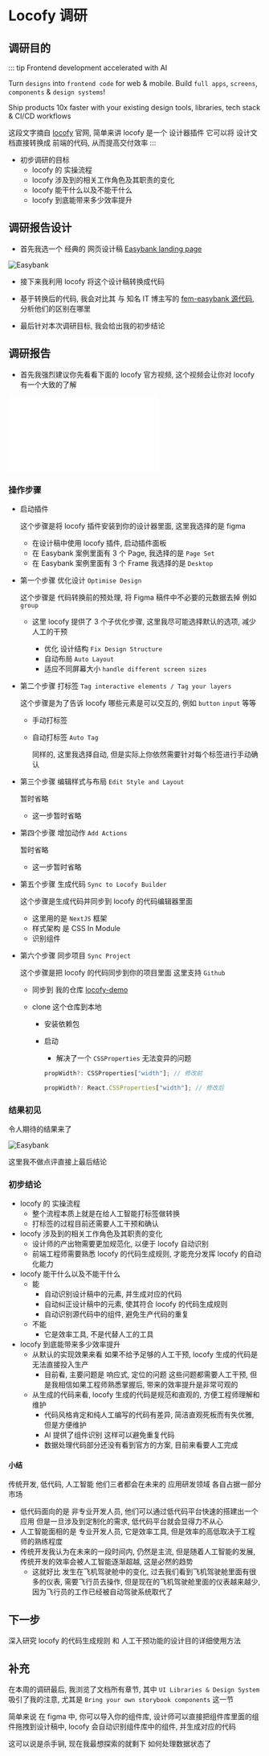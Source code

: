 # Locofy 调研

## 调研目的

::: tip
Frontend development accelerated with AI

Turn `designs` into `frontend code` for web & mobile. Build `full apps`, `screens`, `components` & `design systems`!

Ship products 10x faster with your existing design tools, libraries, tech stack & CI/CD workflows

这段文字摘自 [locofy](https://www.locofy.ai/) 官网, 简单来讲 locofy 是一个 设计器插件 它可以将 设计文档直接转换成 前端的代码, 从而提高交付效率
:::

- 初步调研的目标
  - locofy 的 实操流程
  - locofy 涉及到的相关工作角色及其职责的变化
  - locofy 能干什么以及不能干什么
  - locofy 到底能带来多少效率提升

## 调研报告设计

- 首先我选一个 经典的 网页设计稿 [Easybank landing page](https://www.figma.com/community/file/1238393827801856905)

![Easybank](https://s3-alpha.figma.com/hub/file/3472998472/29522c29-03c6-4829-b7a9-503d8bf5c63b-cover.png)

- 接下来我利用 locofy 将这个设计稿转换成代码

- 基于转换后的代码, 我会对比其 与 知名 IT 博主写的 [ fem-easybank 源代码](https://github.com/thecodercoder/fem-easybank), 分析他们的区别在哪里

- 最后针对本次调研目标, 我会给出我的初步结论

## 调研报告

- 首先我强烈建议你先看看下面的 locofy 官方视频, 这个视频会让你对 locofy 有一个大致的了解

<iframe src="//player.bilibili.com/player.html?aid=574999995&bvid=BV1pz4y1u7PZ&cid=1239250115&page=1" scrolling="no" border="0" frameborder="no" framespacing="0" allowfullscreen="true"> </iframe>

### 操作步骤

- 启动插件

  这个步骤是将 locofy 插件安装到你的设计器里面, 这里我选择的是 figma

  - 在设计稿中使用 locofy 插件, 启动插件面板
  - 在 Easybank 案例里面有 3 个 Page, 我选择的是 `Page Set`
  - 在 Easybank 案例里面有 3 个 Frame 我选择的是 `Desktop`

- 第一个步骤 优化设计 `Optimise Design`

  这个步骤是 代码转换前的预处理, 将 Figma 稿件中不必要的元数据去掉 例如 `group`

  - 这里 locofy 提供了 3 个子优化步骤, 这里我尽可能选择默认的选项, 减少人工的干预

    - 优化 设计结构 `Fix Design Structure`
    - 自动布局 `Auto Layout`
    - 适应不同屏幕大小 `handle different screen sizes`

- 第二个步骤 打标签 `Tag interactive elements / Tag your layers`

  这个步骤是为了告诉 locofy 哪些元素是可以交互的, 例如 `button` `input` 等等

  - 手动打标签
  - 自动打标签 `Auto Tag`

    同样的, 这里我选择自动, 但是实际上你依然需要针对每个标签进行手动确认

- 第三个步骤 编辑样式与布局 `Edit Style and Layout`

  暂时省略

  - 这一步暂时省略

- 第四个步骤 增加动作 `Add Actions`

  暂时省略

  - 这一步暂时省略

- 第五个步骤 生成代码 `Sync to Locofy Builder`

  这个步骤是生成代码并同步到 locofy 的代码编辑器里面

  - 这里用的是 `NextJS` 框架
  - 样式架构 是 CSS In Module
  - 识别组件

- 第六个步骤 同步项目 `Sync Project`

  这个步骤是把 locofy 的代码同步到你的项目里面 这里支持 `Github`

  - 同步到 我的仓库 [locofy-demo](https://github.com/fancn21th/locofy-demo)
  - clone 这个仓库到本地

    - 安装依赖包
    - 启动

      - 解决了一个 `CSSProperties` 无法变异的问题

      ```jsx
      propWidth?: CSSProperties["width"]; // 修改前

      propWidth?: React.CSSProperties["width"]; // 修改后
      ```

### 结果初见

令人期待的结果来了

![Easybank](./fem-easybank-demo-stage-1.png)

这里我不做点评直接上最后结论

### 初步结论

- locofy 的 实操流程
  - 整个流程本质上就是在给人工智能打标签做转换
  - 打标签的过程目前还需要人工干预和确认
- locofy 涉及到的相关工作角色及其职责的变化
  - 设计师的产出物需要更加规范化, 以便于 locofy 自动识别
  - 前端工程师需要熟悉 locofy 的代码生成规则, 才能充分发挥 locofy 的自动化能力
- locofy 能干什么以及不能干什么
  - 能
    - 自动识别设计稿中的元素, 并生成对应的代码
    - 自动纠正设计稿中的元素, 使其符合 locofy 的代码生成规则
    - 自动识别源代码中的组件, 避免生产代码的重复
  - 不能
    - 它是效率工具, 不是代替人工的工具
- locofy 到底能带来多少效率提升
  - 从默认的实现效果来看 如果不给予足够的人工干预, locofy 生成的代码是无法直接投入生产
    - 目前看, 主要问题是 响应式, 定位的问题 这些问题都需要人工干预, 但是我相信如果工程师熟悉掌握后, 带来的效率提升是非常可观的
  - 从生成的代码来看, locofy 生成的代码是规范和直观的, 方便工程师理解和维护
    - 代码风格肯定和纯人工编写的代码有差异, 简洁直观死板而有失优雅, 但是方便维护
    - AI 提供了组件识别 这样可以避免重复代码
    - 数据处理代码部分还没有看到官方的方案, 目前来看要人工完成

#### 小结

传统开发, 低代码, 人工智能 他们三者都会在未来的 应用研发领域 各自占据一部分市场

- 低代码面向的是 非专业开发人员, 他们可以通过低代码平台快速的搭建出一个应用 但是一旦涉及到定制化的需求, 低代码平台就会显得力不从心
- 人工智能面相的是 专业开发人员, 它是效率工具, 但是效率的高低取决于工程师的熟练程度
- 传统开发我认为在未来的一段时间内, 仍然是主流, 但是随着人工智能的发展, 传统开发的效率会被人工智能逐渐超越, 这是必然的趋势
  - 这就好比 发生在飞机驾驶舱中的变化, 过去我们看到飞机驾驶舱里面有很多的仪表, 需要飞行员去操作, 但是现在的飞机驾驶舱里面的仪表越来越少, 因为飞行员的工作已经被自动驾驶系统取代了

## 下一步

深入研究 locofy 的代码生成规则 和 人工干预功能的设计目的详细使用方法

## 补充

在本周的调研最后, 我浏览了文档所有章节, 其中 `UI Libraries & Design System` 吸引了我的注意, 尤其是 `Bring your own storybook components` 这一节

简单来说 在 figma 中, 你可以导入你的组件库, 设计师可以直接把组件库里面的组件拖拽到设计稿中, locofy 会自动识别组件库中的组件, 并生成对应的代码

这可以说是杀手锏, 现在我最想探索的就剩下 如何处理数据状态了
